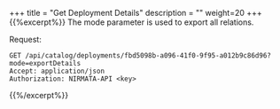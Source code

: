 +++
title = "Get Deployment Details"
description = ""
weight=20
+++
{{%excerpt%}}
The mode parameter is used to export all relations.

Request:

    GET /api/catalog/deployments/fbd5098b-a096-41f0-9f95-a012b9c86d96?mode=exportDetails
    Accept: application/json
    Authorization: NIRMATA-API <key>
{{%/excerpt%}}
